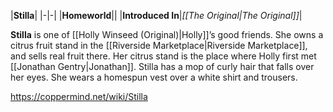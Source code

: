 |**Stilla**|
|-|-|
|**Homeworld**||
|**Introduced In**|*[[The Original\|The Original]]*|

**Stilla** is one of [[Holly Winseed (Original)\|Holly]]’s good friends. She owns a citrus fruit stand in the [[Riverside Marketplace\|Riverside Marketplace]], and sells real fruit there. Her citrus stand is the place where Holly first met [[Jonathan Gentry\|Jonathan]]. Stilla has a mop of curly hair that falls over her eyes. She wears a homespun vest over a white shirt and trousers. 



https://coppermind.net/wiki/Stilla